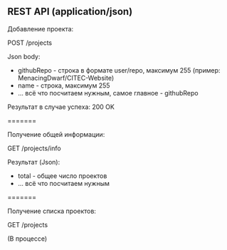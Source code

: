 
## REST API (application/json)

Добавление проекта:

POST /projects 

Json body: 

* githubRepo - строка в формате user/repo, максимум 255 (пример: MenacingDwarf/CITEC-Website)
* name - строка, максимум 255
* ... всё что посчитаем нужным, самое главное - githubRepo

Результат в случае успеха: 200 OK

=======

Получение общей информации:

GET /projects/info

Результат (Json):

* total - общее число проектов
* ... всё что посчитаем нужным
   

=======

Получение списка проектов:

GET /projects

(В процессе)